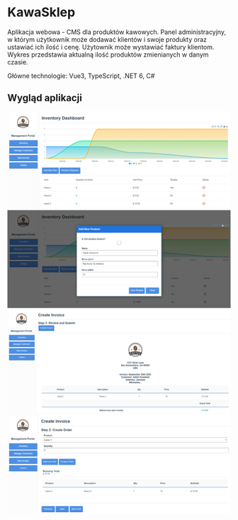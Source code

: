# KawaSklep

Aplikacja webowa - CMS dla produktów kawowych. Panel administracyjny, w którym użytkownik może dodawać klientów i swoje produkty oraz ustawiać ich ilość i cenę. Użytownik może wystawiać faktury klientom. Wykres przedstawia aktualną ilość produktów zmienianych w danym czasie.

Główne technologie: Vue3, TypeScript, .NET 6, C#

## Wygląd aplikacji

![img](/images/img1.png)
![img](/images/img2.png)
![img](/images/img3.png)
![img](/images/img4.png)
